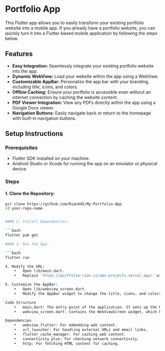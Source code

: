 # Portfolio App

This Flutter app allows you to easily transform your existing portfolio website into a mobile app. If you already have a portfolio website, you can quickly turn it into a Flutter-based mobile application by following the steps below.

## Features

- **Easy Integration:** Seamlessly integrate your existing portfolio website into the app.
- **Dynamic WebView:** Load your website within the app using a WebView.
- **Customizable AppBar:** Personalize the app bar with your branding, including title, icons, and colors.
- **Offline Caching:** Ensure your portfolio is accessible even without an internet connection by caching the website content.
- **PDF Viewer Integration:** View any PDFs directly within the app using a Google Docs viewer.
- **Navigation Buttons:** Easily navigate back or return to the homepage with built-in navigation buttons.

## Setup Instructions

### Prerequisites

- Flutter SDK installed on your machine.
- Android Studio or Xcode for running the app on an emulator or physical device.

### Steps

#### 1. Clone the Repository:

```bash
git clone https://github.com/Rian445/My-Portfolio-App
cd your-repo-name


#### 2. Install Dependencies:

```bash
flutter pub get

#### 3. Run the App:

```bash
flutter run

4. Modify the URL:
	•	Open lib/main.dart.
	•	Replace 'https://portfolio-rian-islams-projects.vercel.app/' with your portfolio website URL.

5. Customize the AppBar:
	•	Open lib/webview_screen.dart.
	•	Modify the AppBar widget to change the title, icons, and colors according to your needs.

Code Structure
	•	main.dart: The entry point of the application. It sets up the MaterialApp and initializes the WebViewScreen with the portfolio URL.
	•	webview_screen.dart: Contains the WebViewScreen widget, which handles the WebView, caching, and navigation logic.

Dependencies
	•	webview_flutter: For embedding web content.
	•	url_launcher: For handling external URLs and email links.
	•	flutter_cache_manager: For caching web content.
	•	connectivity_plus: For checking network connectivity.
	•	http: For fetching HTML content for caching.